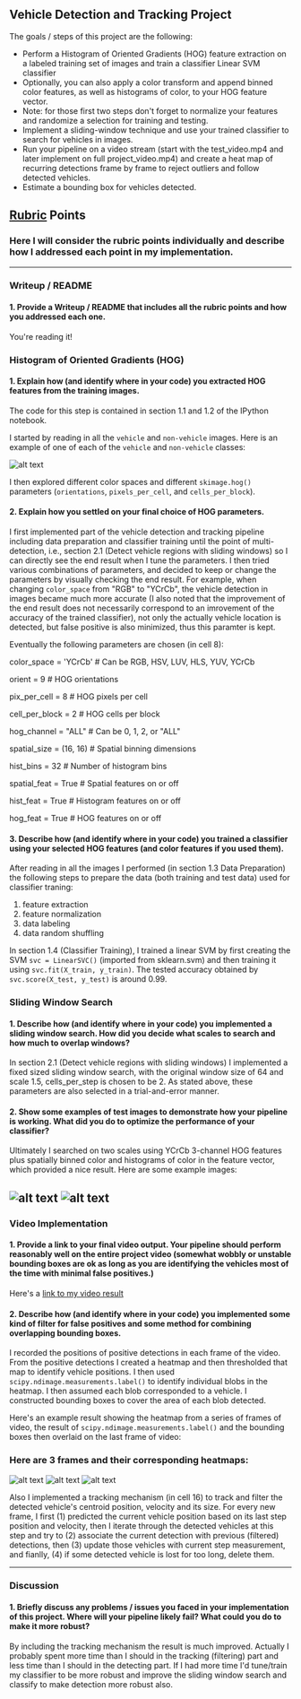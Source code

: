 
## Vehicle Detection and Tracking Project

The goals / steps of this project are the following:

* Perform a Histogram of Oriented Gradients (HOG) feature extraction on a labeled training set of images and train a classifier Linear SVM classifier
* Optionally, you can also apply a color transform and append binned color features, as well as histograms of color, to your HOG feature vector. 
* Note: for those first two steps don't forget to normalize your features and randomize a selection for training and testing.
* Implement a sliding-window technique and use your trained classifier to search for vehicles in images.
* Run your pipeline on a video stream (start with the test_video.mp4 and later implement on full project_video.mp4) and create a heat map of recurring detections frame by frame to reject outliers and follow detected vehicles.
* Estimate a bounding box for vehicles detected.

[//]: # (Image References)
[image1]: ./output_images/car_notcar_example.png
[image2]: ./output_images/multi_test3.png
[image3]: ./output_images/multi_test6.png
[image4]: ./output_images/fuse_test3.jpg
[image5]: ./output_images/fuse_test1.png
[image6]: ./output_images/fuse_test6.png
[image7]: ./examples/output_bboxes.png
[video1]: ./project_video_output.mp4

## [Rubric](https://review.udacity.com/#!/rubrics/513/view) Points
### Here I will consider the rubric points individually and describe how I addressed each point in my implementation.  

---
### Writeup / README

#### 1. Provide a Writeup / README that includes all the rubric points and how you addressed each one.  

You're reading it!

### Histogram of Oriented Gradients (HOG)

#### 1. Explain how (and identify where in your code) you extracted HOG features from the training images.

The code for this step is contained in section 1.1 and 1.2 of the IPython notebook.  

I started by reading in all the `vehicle` and `non-vehicle` images.  Here is an example of one of each of the `vehicle` and `non-vehicle` classes:

![alt text][image1]

I then explored different color spaces and different `skimage.hog()` parameters (`orientations`, `pixels_per_cell`, and `cells_per_block`).  

#### 2. Explain how you settled on your final choice of HOG parameters.

I first implemented part of the vehicle detection and tracking pipeline including data preparation and classifier training until the point of multi-detection, i.e., section 2.1 (Detect vehicle regions with sliding windows) so I can directly see the end result when I tune the parameters. I then tried various combinations of parameters, and decided to keep or change the parameters by visually checking the end result. For example, when changing `color_space` from "RGB" to "YCrCb", the vehicle detection in images became much more accurate (I also noted that the improvement of the end result does not necessarily correspond to an imrovement of the accuracy of the trained classifier), not only the actually vehicle location is detected, but false positive is also minimized, thus this paramter is kept.

Eventually the following parameters are chosen (in cell 8):

color_space = 'YCrCb'   # Can be RGB, HSV, LUV, HLS, YUV, YCrCb

orient = 9              # HOG orientations

pix_per_cell = 8        # HOG pixels per cell

cell_per_block = 2      # HOG cells per block

hog_channel = "ALL"     # Can be 0, 1, 2, or "ALL"

spatial_size = (16, 16) # Spatial binning dimensions

hist_bins = 32          # Number of histogram bins

spatial_feat = True     # Spatial features on or off

hist_feat = True        # Histogram features on or off

hog_feat = True         # HOG features on or off

#### 3. Describe how (and identify where in your code) you trained a classifier using your selected HOG features (and color features if you used them).

After reading in all the images I performed (in section 1.3 Data Preparation) the following steps to prepare the data (both training and test data) used for classifier traning:
1) feature extraction 
2) feature normalization 
3) data labeling 
4) data random shuffling

In section 1.4 (Classifier Training), I trained a linear SVM by first creating the SVM `svc = LinearSVC()` (imported from sklearn.svm) and then training it using `svc.fit(X_train, y_train)`. The tested accuracy obtained by `svc.score(X_test, y_test)` is around 0.99. 

### Sliding Window Search

#### 1. Describe how (and identify where in your code) you implemented a sliding window search.  How did you decide what scales to search and how much to overlap windows?

In section 2.1 (Detect vehicle regions with sliding windows) I implemented a fixed sized sliding window search, with the original window size of 64 and scale 1.5, cells_per_step is chosen to be 2. As stated above, these parameters are also selected in a trial-and-error manner.  


#### 2. Show some examples of test images to demonstrate how your pipeline is working.  What did you do to optimize the performance of your classifier?

Ultimately I searched on two scales using YCrCb 3-channel HOG features plus spatially binned color and histograms of color in the feature vector, which provided a nice result.  Here are some example images:

![alt text][image2]
![alt text][image3]
---

### Video Implementation

#### 1. Provide a link to your final video output.  Your pipeline should perform reasonably well on the entire project video (somewhat wobbly or unstable bounding boxes are ok as long as you are identifying the vehicles most of the time with minimal false positives.)
Here's a [link to my video result](./project_video_output.mp4)


#### 2. Describe how (and identify where in your code) you implemented some kind of filter for false positives and some method for combining overlapping bounding boxes.

I recorded the positions of positive detections in each frame of the video.  From the positive detections I created a heatmap and then thresholded that map to identify vehicle positions.  I then used `scipy.ndimage.measurements.label()` to identify individual blobs in the heatmap.  I then assumed each blob corresponded to a vehicle.  I constructed bounding boxes to cover the area of each blob detected.  

Here's an example result showing the heatmap from a series of frames of video, the result of `scipy.ndimage.measurements.label()` and the bounding boxes then overlaid on the last frame of video:

### Here are 3 frames and their corresponding heatmaps:

![alt text][image4]
![alt text][image5]
![alt text][image6]

Also I implemented a tracking mechanism (in cell 16) to track and filter the detected vehicle's centroid position, velocity and its size. For every new frame, I first (1) predicted the current vehicle position based on its last step position and velocity, then I iterate through the detected vehicles at this step and try to (2) associate the current detection with previous (filtered) detections, then (3) update those vehicles with current step measurement, and fianlly, (4) if some detected vehicle is lost for too long, delete them.

---

### Discussion

#### 1. Briefly discuss any problems / issues you faced in your implementation of this project.  Where will your pipeline likely fail?  What could you do to make it more robust?

By including the tracking mechanism the result is much improved. Actually I probably spent more time than I should in the tracking (filtering) part and less time than I should in the detecting part. If I had more time I'd tune/train my classifier to be more robust and improve the sliding window search and classify to make detection more robust also. 


